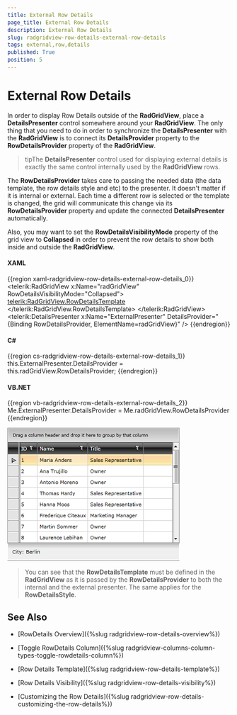 ```yaml
---
title: External Row Details
page_title: External Row Details
description: External Row Details
slug: radgridview-row-details-external-row-details
tags: external,row,details
published: True
position: 5
---
```


# External Row Details

In order to display Row Details outside of the __RadGridView__, place a __DetailsPresenter__ control somewhere around your __RadGridView__. The only thing that you need to do in order to synchronize the __DetailsPresenter__ with the __RadGridView__ is to connect its __DetailsProvider__ property to the __RowDetailsProvider__ property of the __RadGridView__. 

>tipThe __DetailsPresenter__ control used for displaying external details is exactly the same control internally used by the __RadGridView__ rows. 

The __RowDetailsProvider__ takes care to passing the needed data (the data template, the row details style and etc) to the presenter. It doesn't matter if it is internal or external. Each time a different row is selected or the template is changed, the grid will communicate this change via its __RowDetailsProvider__ property and update the connected __DetailsPresenter__ automatically. 

Also, you may want to set the __RowDetailsVisibilityMode__ property of the grid view to __Collapsed__ in order to prevent the row details to show both inside and outside the __RadGridView__.

#### __XAML__

{{region xaml-radgridview-row-details-external-row-details_0}}
	<telerik:RadGridView x:Name="radGridView"
	                 RowDetailsVisibilityMode="Collapsed">
	    <telerik:RadGridView.RowDetailsTemplate>
	        <DataTemplate x:Name="RowDetailsProvider">
	            <StackPanel Orientation="Horizontal"
	                Margin="10,10,10,10">
	                <TextBlock Text="City: " />
	                <TextBlock Text="{Binding City}" />
	            </StackPanel>
	        </DataTemplate>
	    </telerik:RadGridView.RowDetailsTemplate>
	    <!--...-->
	</telerik:RadGridView>
	<telerik:DetailsPresenter x:Name="ExternalPresenter"
	                                  DetailsProvider="{Binding RowDetailsProvider, ElementName=radGridView}" />
{{endregion}}



#### __C#__

{{region cs-radgridview-row-details-external-row-details_1}}
	this.ExternalPresenter.DetailsProvider = this.radGridView.RowDetailsProvider;
{{endregion}}

#### __VB.NET__

{{region vb-radgridview-row-details-external-row-details_2}}
	Me.ExternalPresenter.DetailsProvider = Me.radGridView.RowDetailsProvider
{{endregion}}

![](images/RadGridView_RowDetails_5.png)

>You can see that the __RowDetailsTemplate__ must be defined in the __RadGridView__ as it is passed by the __RowDetailsProvider__ to both the internal and the external presenter. The same applies for the __RowDetailsStyle__.

## See Also

 * [RowDetails Overview]({%slug radgridview-row-details-overview%})

 * [Toggle RowDetails Column]({%slug radgridview-columns-column-types-toggle-rowdetails-column%})

 * [Row Details Template]({%slug radgridview-row-details-template%})

 * [Row Details Visibility]({%slug radgridview-row-details-visibility%})

 * [Customizing the Row Details]({%slug radgridview-row-details-customizing-the-row-details%})
